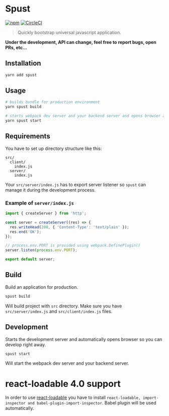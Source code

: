 # Spust

[![npm](https://img.shields.io/npm/v/spust.svg)](https://www.npmjs.com/package/spust)
[![CircleCI](https://circleci.com/gh/michalkvasnicak/spust.svg?style=svg&circle-token=39f82c45c86ac3cd0b5a94f62a1c41919edd86ec)](https://circleci.com/gh/michalkvasnicak/spust)

> Quickly bootstrap universal javascript application.

**Under the development, API can change, feel free to report bugs, open PRs, etc...**

## Installation

```sh
yarn add spust
```

## Usage

```sh
# builds bundle for production environment
yarn spust build
```

```sh
# starts webpack dev server and your backend server and opens browser automatically
yarn spust start
```

## Requirements

You have to set up directory structure like this:

```
src/
  client/
    index.js
  server/
    index.js
```

Your `src/server/index.js` has to export server listener so `spust` can manage it during the development process.

### Example of `server/index.js`

```js
import { createServer } from 'http';

const server = createServer((res) => {
  res.writeHead(200, { 'Content-Type': 'text/plain' });
  res.end('OK');
});

// process.env.PORT is provided using webpack.DefinePlugin()
server.listen(process.env.PORT);

export default server;
```

## Build

Build an application for production.

```sh
spust build
```

Will build project with `src` directory. Make sure you have `src/server/index.js` and `src/client/index.js` files.

## Development

Starts the development server and automatically opens browser so you can develop right away.

```sh
spust start
```

Will start the webpack dev server and your backend server.

# react-loadable 4.0 support

In order to use [react-loadable](https://github.com/thejameskyle/react-loadable) you have to install `react-loadable, import-inspector and babel-plugin-import-inspector`. Babel plugin will be used automatically.
